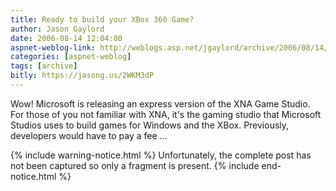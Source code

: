 ```yaml
---
title: Ready to build your XBox 360 Game?
author: Jason Gaylord
date: 2006-08-14 12:04:00
aspnet-weblog-link: http://weblogs.asp.net/jgaylord/archive/2006/08/14/Ready-to-build-your-XBox-360-Game_3F00_.aspx
categories: [aspnet-weblog]
tags: [archive]
bitly: https://jasong.us/2WKM3dP
---
```


Wow! Microsoft is releasing an express version of the XNA Game Studio. For those of you not familiar with XNA, it's the gaming studio that Microsoft Studios uses to build games for Windows and the XBox. Previously, developers would have to pay a fee ...

{% include warning-notice.html %}
Unfortunately, the complete post has not been captured so only a fragment is present.
{% include end-notice.html %}